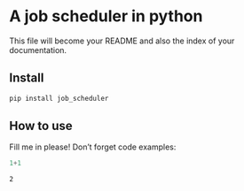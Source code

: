 A job scheduler in python
================

<!-- WARNING: THIS FILE WAS AUTOGENERATED! DO NOT EDIT! -->

This file will become your README and also the index of your
documentation.

## Install

``` sh
pip install job_scheduler
```

## How to use

Fill me in please! Don’t forget code examples:

``` python
1+1
```

    2
